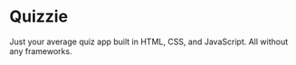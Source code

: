 # Quizzie

Just your average quiz app built in HTML, CSS, and JavaScript. All without any frameworks.